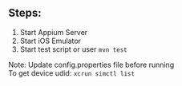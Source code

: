 ## Steps:
1. Start Appium Server
2. Start iOS Emulator
3. Start test script or user <code>mvn test</code>

Note: Update config.properties file before running<br>
To get device udid: <code>xcrun simctl list</code>